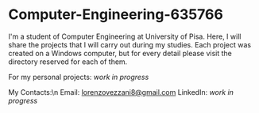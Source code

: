 # Computer-Engineering-635766
I'm a student of Computer Engineering at University of Pisa. Here, I will share the projects that I will carry out during my studies.
Each project was created on a Windows computer, but for every detail please visit the directory reserved for each of them.

For my personal projects: *work in progress*

My Contacts:\n
Email: lorenzovezzani8@gmail.com
LinkedIn: *work in progress*
